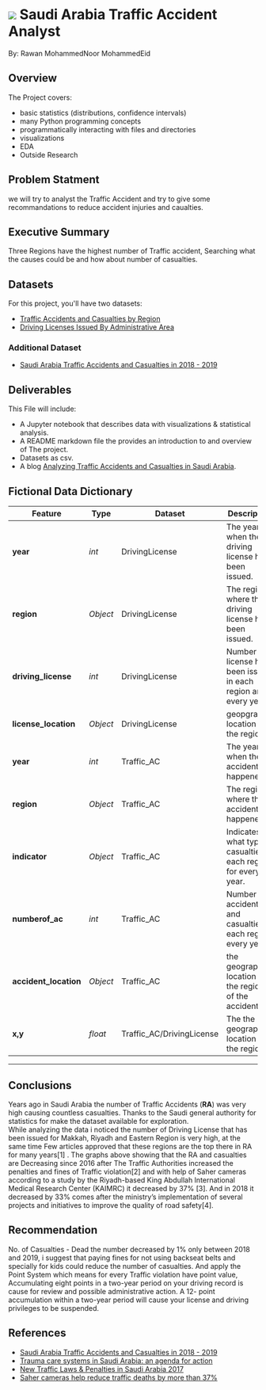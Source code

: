 ﻿# ![](https://ga-dash.s3.amazonaws.com/production/assets/logo-9f88ae6c9c3871690e33280fcf557f33.png) Saudi Arabia Traffic Accident Analyst
By: Rawan MohammedNoor MohammedEid
## Overview
The Project covers:
- basic statistics (distributions, confidence intervals)
- many Python programming concepts
- programmatically interacting with files and directories
- visualizations
- EDA
- Outside Research

## Problem Statment
we will try to analyst the Traffic Accident and try to give some recommandations to reduce accident injuries and caualties.
## Executive Summary
Three Regions have the highest number of Traffic accident, Searching what the causes could be and how about number of casualties.

## Datasets

For this project, you'll have two datasets:

- [Traffic Accidents and Casualties by Region](https://datasource.kapsarc.org/explore/dataset/saudi-arabia-traffic-accidents-and-casualties-injured-dead-2008/)
- [Driving Licenses Issued By Administrative Area](https://datasource.kapsarc.org/explore/dataset/saudi-arabia-traffic-accidents-and-casualties-injured-dead-2008/)
### Additional Dataset
- [Saudi Arabia Traffic Accidents and Casualties in 2018 - 2019 ](https://datasource.kapsarc.org/explore/dataset/saudi-arabia-traffic-accidents-and-casualties-injured-dead-2008/export/?disjunctive.region&disjunctive.indicator)



## Deliverables

This File will include:
- A Jupyter notebook that describes  data with visualizations & statistical analysis.
- A README markdown file the provides an introduction to and overview of The project.
- Datasets as csv.
- A blog [Analyzing Traffic Accidents and Casualties in Saudi Arabia](https://rawandoeid.medium.com/analyzing-traffic-accidents-and-casualties-in-saudi-arabia-10ec5d255625).

## Fictional Data Dictionary 
|Feature|Type|Dataset|Description|
|---|---|---|---|
|**year**|*int*|DrivingLicense|The year when the driving license has been issued.| 
|**region**|   *Object*|DrivingLicense|The region where the driving license has been issued.|
|**driving_license**| *int*|DrivingLicense| Number of license has been issued in each region and every year.|
|**license_location**|   *Object*|DrivingLicense|geopgraphic location of the region.|
|**year**|   *int*|Traffic_AC| The year when the accident happened.|
|**region**| *Object*|Traffic_AC|The region where the accident happened.|
|**indicator**| *Object*|Traffic_AC|Indicates what type casualties in each region for every year.|
|**numberof_ac**|  *int*|Traffic_AC|Number of accident and casualties in each region every year.|
|**accident_location**| *Object*|Traffic_AC|the geographic location of the region of the accident.|
|**x,y**|*float*|Traffic_AC/DrivingLicense| The the geographic location of the region.|

---
## Conclusions
Years ago in Saudi Arabia the number of Traffic Accidents (**RA**) was very high causing countless casualties.  Thanks to the Saudi general authority for statistics for make the dataset available for exploration.  
While analyzing the data i noticed the number of Driving License that has been issued for Makkah, Riyadh and Eastern Region is very high, at the same time Few articles approved that these regions are the top there in RA for many years[1] .
The graphs above showing that the RA and casualties are Decreasing since 2016 after The Traffic Authorities increased the penalties and fines of Traffic violation[2] and with help of Saher cameras according to a study by the Riyadh-based King Abdullah International Medical Research Center (KAIMRC) it decreased by 37% [3]. And in 2018 it decreased by 33% comes after the ministry’s implementation of several projects and initiatives to improve the quality of road safety[4]. 
## Recommendation 
 No. of Casualties - Dead the number decreased by 1% only between 2018 and 2019,  i suggest that paying fines for not using backseat belts and specially for kids could reduce the number of casualties. And apply the Point System which means for every Traffic violation have point value, Accumulating eight points in a two-year period on your driving record is cause for review and possible administrative action. A 12- point accumulation within a two-year period will cause your license and driving privileges to be suspended.
## References
- [Saudi Arabia Traffic Accidents and Casualties in 2018 - 2019 ](https://datasource.kapsarc.org/explore/dataset/saudi-arabia-traffic-accidents-and-casualties-injured-dead-2008/export/?disjunctive.region&disjunctive.indicator)
- [Trauma care systems in Saudi Arabia: an agenda for action](https://www.ncbi.nlm.nih.gov/pmc/articles/PMC2850182/)
- [New Traffic Laws & Penalties in Saudi Arabia 2017](https://saudiexpatriate.com/new-punishments-traffic-violations-ksa/)
- [Saher cameras help reduce traffic deaths by more than 37%](https://www.arabnews.com/node/1095606/saudi-arabia)



